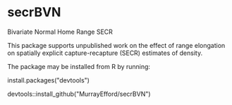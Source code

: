 # secrBVN
Bivariate Normal Home Range SECR

This package supports unpublished work on the effect of range elongation on spatially explicit capture-recapture (SECR) estimates of density. 

The package may be installed from R by running:

install.packages("devtools")

devtools::install_github("MurrayEfford/secrBVN")
